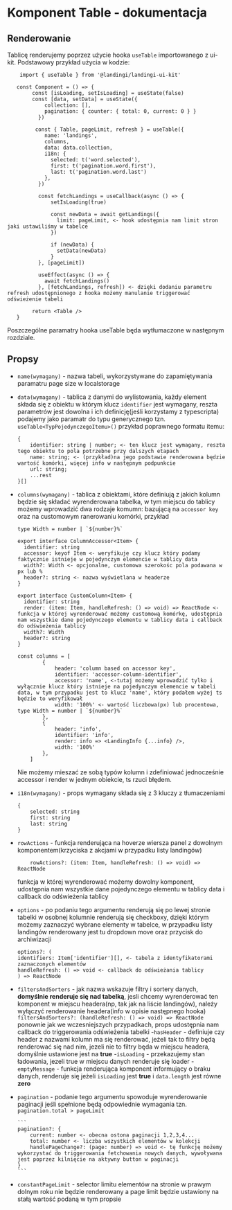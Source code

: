 # Komponent Table - dokumentacja

## Renderowanie

Tablicę renderujemy poprzez użycie hooka `useTable` importowanego z ui-kit.
Podstawowy przykład użycia w kodzie:

```
    import { useTable } from '@landingi/landingi-ui-kit'

   const Component = () => {
        const [isLoading, setIsLoading] = useState(false)
        const [data, setData] = useState({
            collection: [],
            pagination: { counter: { total: 0, current: 0 } }
          })

         const { Table, pageLimit, refresh } = useTable({
            name: 'landings',
            columns,
            data: data.collection,
            i18n: {
              selected: t('word.selected'),
              first: t('pagination.word.first'),
              last: t('pagination.word.last')
            },
          })

          const fetchLandings = useCallback(async () => {
              setIsLoading(true)

              const newData = await getLandings({
                limit: pageLimit, <- hook udostępnia nam limit stron jaki ustawiliśmy w tabelce
              })

              if (newData) {
                setData(newData)
              }
          }, [pageLimit])

          useEffect(async () => {
            await fetchLandings()
          }, [fetchLandings, refresh]) <- dzięki dodaniu parametru refresh udostępnionego z hooka możemy manulanie triggerować odświeżenie tabeli

        return <Table />
   }
```

Poszczególne paramatry hooka useTable będa wytłumaczone w następnym rozdziale.

## Propsy

- `name(wymagany)` - nazwa tabeli, wykorzystywane do zapamiętywania paramatru
  page size w localstorage
- `data(wymagany)` - tablica z danymi do wylistowania, każdy element składa się
  z obiektu w którym klucz `identifier` jest wymagany, reszta parametrów jest
  dowolna i ich definicję(jeśli korzystamy z typescripta) podajemy jako paramatr
  do typu generycznego tzn. `useTable<TypPojedynczegoItemu>()` przykład
  poprawnego formatu itemu:
  ```
  {
      identifier: string | number; <- ten klucz jest wymagany, reszta tego obiektu to pola potrzebne przy dalszych etapach
      name: string; <- (przykład)na jego podstawie renderowana będzie wartość komórki, więcej info w następnym podpunkcie
      url: string;
      ...rest
  }[]
  ```
- `columns(wymagany)` - tablica z obiektami, które definiują z jakich kolumn
  będzie się składać wyrenderowana tabelka, w tym miejscu do tablicy możemy
  wprowadzić dwa rodzaje komumn: bazującą na `accessor key` oraz na customowym
  ranerowaniu komórki, przykład

  ```
  type Width = number | `${number}%`

  export interface ColumnAccessor<Item> {
    identifier: string
    accessor: keyof Item <- weryfikuje czy klucz który podamy faktycznie istnieje w pojedynczym elemencie w tablicy data
    width?: Width <- opcjonalne, customowa szerokośc pola podawana w px lub %
    header?: string <- nazwa wyświetlana w headerze
  }

  export interface CustomColumn<Item> {
    identifier: string
    render: (item: Item, handleRefresh: () => void) => ReactNode <- funkcja w której wyrenderować możemy customową komórkę, udostępnia nam wszystkie dane pojedynczego elementu w tablicy data i callback do odświeżenia tablicy
    width?: Width
    header?: string
  }

  const columns = [
          {
              header: 'column based on accessor key',
              identifier: 'accessor-column-identifier',
              accessor: 'name', <-tutaj możemy wprowadzić tylko i wyłącznie klucz który istnieje na pojedynczym elemencie w tabeli data, w tym przypadku jest to klucz 'name', który podałem wyżej ts będzie to weryfikował
              width: '100%' <- wartość liczbowa(px) lub procentowa, type Width = number | `${number}%`
          },
          {
              header: 'info',
              identifier: 'info',
              render: info => <LandingInfo {...info} />,
              width: '100%'
          },
      ]
  ```

  Nie możemy mieszać ze sobą typów kolumn i zdefiniować jednocześnie accessor i
  render w jednym obiekcie, ts rzuci błędem.

- `i18n(wymagany)` - props wymagany składa się z 3 kluczy z tłumaczeniami
  ```
  {
      selected: string
      first: string
      last: string
  }
  ```
- `rowActions` - funkcja renderująca na hoverze wiersza panel z dowolnym
  komponentem(krzyciska z akcjami w przypadku listy landingów)
  ```
      rowActions?: (item: Item, handleRefresh: () => void) => ReactNode
  ```
  funkcja w której wyrenderować możemy dowolny komponent, udostępnia nam
  wszystkie dane pojedynczego elementu w tablicy data i callback do odświeżenia
  tablicy
- `options` - po podaniu tego argumentu renderują się po lewej stronie tabelki w
  osobnej kolumnie renderują się checkboxy, dzięki którym możemy zaznaczyć
  wybrane elementy w tabelce, w przypadku listy landingów renderowany jest tu
  dropdown move oraz przycisk do archiwizacji
  ```
  options?: (
  identifiers: Item['identifier'][], <- tabela z identyfikatorami zaznaczonych elementów
  handleRefresh: () => void <- callback do odświeżania tablicy
  ) => ReactNode
  ```
- `filtersAndSorters` - jak nazwa wskazuje filtry i sortery danych, **domyślnie
  renderuje się nad tabelką**, jesli chcemy wyrenderować ten komponent w miejscu
  headera(np, tak jak na liście landingów), należy wyłączyć renderowanie
  headera(info w opisie następnego hooka)
  `filtersAndSorters?: (handleRefresh: () => void) => ReactNode` ponownie jak we
  wczesniejszych przypadkach, props udostępnia nam callback do triggerowania
  odświeżenia tabelki -`hasHeader` - definiuje czy header z nazwami kolumn ma
  się renderować, jeżeli tak to filtry będą renderować się nad nim, jezeli nie
  to filtry będa w miejscu headera, domyślnie ustawione jest na
  **true** -`isLoading` - przekazujemy stan ładowania, jezeli true w miejscu
  danych renderuje się loader -`emptyMessage` - funkcja renderująca komponent
  informujący o braku danych, renderuje się jeżeli `isLoading` jest **true** i
  `data.length` jest równe **zero**
- `pagination` - podanie tego argumentu spowoduje wyrenderowanie paginacji jeśli
  spełnione będą odpowiednie wymagania tzn. `pagination.total > pageLimit`

      ```
      pagination?: {
          current: number <- obecna ostona paginacji 1,2,3,4...
          total: number <- liczba wszystkich elementów w kolekcji
          handlePageChange?: (page: number) => void <- tę funkcję możemy wykorzystać do triggerowania fetchowania nowych danych, wywoływana jest poprzez kilnięcie na aktywny button w paginacji
      }
      ```

- `constantPageLimit` - selector limitu elementów na stronie w prawym dolnym
  roku nie będzie renderowany a page limit będzie ustawiony na stałą wartość
  podaną w tym propsie
